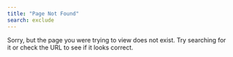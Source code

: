 ```yaml
---
title: "Page Not Found"
search: exclude
---  
```


Sorry, but the page you were trying to view does not exist. Try searching for it or check the URL to see if it looks correct.
